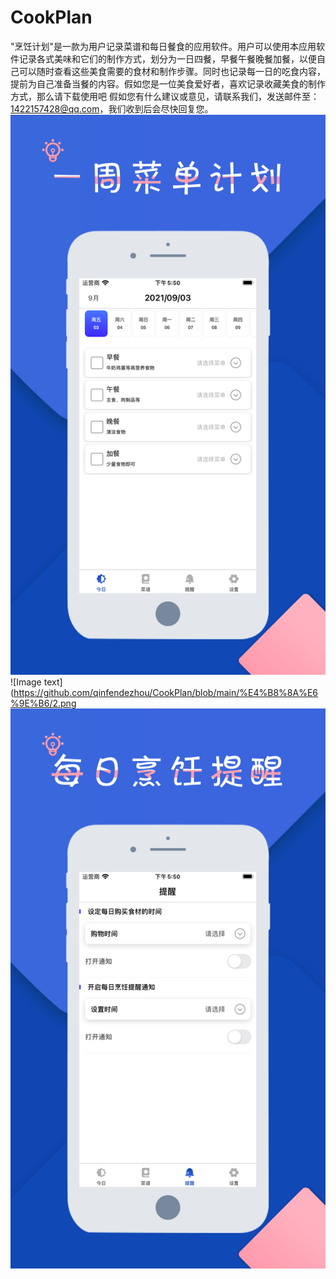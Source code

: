 # CookPlan
"烹饪计划"是一款为用户记录菜谱和每日餐食的应用软件。用户可以使用本应用软件记录各式美味和它们的制作方式，划分为一日四餐，早餐午餐晚餐加餐，以便自己可以随时查看这些美食需要的食材和制作步骤。同时也记录每一日的吃食内容，提前为自己准备当餐的内容。假如您是一位美食爱好者，喜欢记录收藏美食的制作方式，那么请下载使用吧
假如您有什么建议或意见，请联系我们，发送邮件至：1422157428@qq.com，我们收到后会尽快回复您。
![Image text](https://github.com/qinfendezhou/CookPlan/blob/main/%E4%B8%8A%E6%9E%B6/1.png)
![Image text](https://github.com/qinfendezhou/CookPlan/blob/main/%E4%B8%8A%E6%9E%B6/2.png
![Image text](https://github.com/qinfendezhou/CookPlan/blob/main/%E4%B8%8A%E6%9E%B6/3.png)

